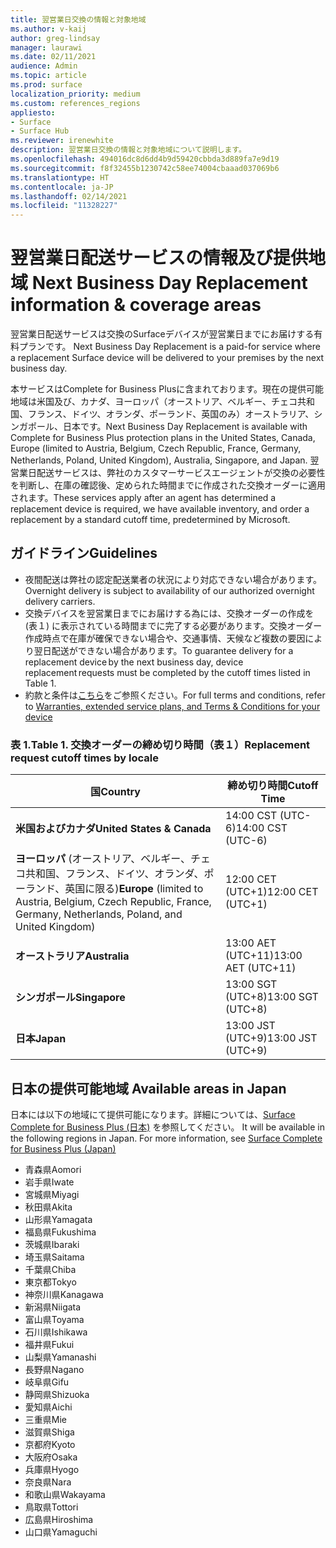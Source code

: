 ```yaml
---
title: 翌営業日交換の情報と対象地域
ms.author: v-kaij
author: greg-lindsay
manager: laurawi
ms.date: 02/11/2021
audience: Admin
ms.topic: article
ms.prod: surface
localization_priority: medium
ms.custom: references_regions
appliesto:
- Surface
- Surface Hub
ms.reviewer: irenewhite
description: 翌営業日交換の情報と対象地域について説明します。
ms.openlocfilehash: 494016dc8d6dd4b9d59420cbbda3d889fa7e9d19
ms.sourcegitcommit: f8f32455b1230742c58ee74004cbaaad037069b6
ms.translationtype: HT
ms.contentlocale: ja-JP
ms.lasthandoff: 02/14/2021
ms.locfileid: "11328227"
---
```

# <span data-ttu-id="83897-103">翌営業日配送サービスの情報及び提供地域 </span><span class="sxs-lookup"><span data-stu-id="83897-103">Next Business Day Replacement information & coverage areas</span></span>

<span data-ttu-id="83897-104">翌営業日配送サービスは交換のSurfaceデバイスが翌営業日までにお届けする有料プランです。 </span><span class="sxs-lookup"><span data-stu-id="83897-104">Next Business Day Replacement is a paid-for service where a replacement Surface device will be delivered to your premises by the next business day.</span></span> 

<span data-ttu-id="83897-105">本サービスはComplete for Business Plusに含まれております。現在の提供可能地域は米国及び、カナダ、ヨーロッパ（オーストリア、ベルギー、チェコ共和国、フランス、ドイツ、オランダ、ポーランド、英国のみ）オーストラリア、シンガポール、日本です。</span><span class="sxs-lookup"><span data-stu-id="83897-105">Next Business Day Replacement is available with Complete for Business Plus protection plans in the United States, Canada, Europe (limited to Austria, Belgium, Czech Republic, France, Germany, Netherlands, Poland, United Kingdom), Australia, Singapore, and Japan.</span></span> <span data-ttu-id="83897-106">翌営業日配送サービスは、弊社のカスタマーサービスエージェントが交換の必要性を判断し、在庫の確認後、定められた時間までに作成された交換オーダーに適用されます。</span><span class="sxs-lookup"><span data-stu-id="83897-106">These services apply after an agent has determined a replacement device is required, we have available inventory, and order a replacement by a standard cutoff time, predetermined by Microsoft.</span></span> 

## <span data-ttu-id="83897-107">ガイドライン</span><span class="sxs-lookup"><span data-stu-id="83897-107">Guidelines</span></span>

- <span data-ttu-id="83897-108">夜間配送は弊社の認定配送業者の状況により対応できない場合があります。</span><span class="sxs-lookup"><span data-stu-id="83897-108">Overnight delivery is subject to availability of our authorized overnight delivery carriers.</span></span>
- <span data-ttu-id="83897-109">交換デバイスを翌営業日までにお届けする為には、交換オーダーの作成を (表１) に表示されている時間までに完了する必要があります。交換オーダー作成時点で在庫が確保できない場合や、交通事情、天候など複数の要因により翌日配送ができない場合があります。</span><span class="sxs-lookup"><span data-stu-id="83897-109">To guarantee delivery for a replacement device by the next business day, device replacement requests must be completed by the cutoff times listed in Table 1.</span></span> 
- <span data-ttu-id="83897-110">約款と条件は[こちら](https://support.microsoft.com/topic/warranties-extended-service-plans-and-terms-conditions-for-your-device-eedf7a23-84a7-1a47-480b-0e10503eedf5)をご参照ください。</span><span class="sxs-lookup"><span data-stu-id="83897-110">For full terms and conditions, refer to [Warranties, extended service plans, and Terms & Conditions for your device](https://support.microsoft.com/topic/warranties-extended-service-plans-and-terms-conditions-for-your-device-eedf7a23-84a7-1a47-480b-0e10503eedf5)</span></span>

### <span data-ttu-id="83897-111">表 1.</span><span class="sxs-lookup"><span data-stu-id="83897-111">Table 1.</span></span> <span data-ttu-id="83897-112">交換オーダーの締め切り時間（表１）</span><span class="sxs-lookup"><span data-stu-id="83897-112">Replacement request cutoff times by locale</span></span>

| <span data-ttu-id="83897-113">国</span><span class="sxs-lookup"><span data-stu-id="83897-113">Country</span></span>                                                                                                    | <span data-ttu-id="83897-114">締め切り時間</span><span class="sxs-lookup"><span data-stu-id="83897-114">Cutoff Time</span></span> |
| -------------------------------------------------------------------------------------------------------------- | --------------- |
| **<span data-ttu-id="83897-115">米国およびカナダ</span><span class="sxs-lookup"><span data-stu-id="83897-115">United States & Canada</span></span>**                                                                                     | <span data-ttu-id="83897-116">14:00 CST    (UTC-6)</span><span class="sxs-lookup"><span data-stu-id="83897-116">14:00 CST    (UTC-6)</span></span>      |
| <span data-ttu-id="83897-117">**ヨーロッパ** (オーストリア、ベルギー、チェコ共和国、フランス、ドイツ、オランダ、ポーランド、英国に限る)</span><span class="sxs-lookup"><span data-stu-id="83897-117">**Europe** (limited to Austria, Belgium, Czech Republic, France, Germany, Netherlands, Poland, and United Kingdom)</span></span> | <span data-ttu-id="83897-118">12:00 CET   (UTC+1)</span><span class="sxs-lookup"><span data-stu-id="83897-118">12:00 CET   (UTC+1)</span></span>     |
| **<span data-ttu-id="83897-119">オーストラリア</span><span class="sxs-lookup"><span data-stu-id="83897-119">Australia</span></span>**                                                                                                  | <span data-ttu-id="83897-120">13:00 AET   (UTC+11)</span><span class="sxs-lookup"><span data-stu-id="83897-120">13:00 AET   (UTC+11)</span></span>    |
| **<span data-ttu-id="83897-121">シンガポール</span><span class="sxs-lookup"><span data-stu-id="83897-121">Singapore</span></span>**                                                                                                  | <span data-ttu-id="83897-122">13:00 SGT    (UTC+8)</span><span class="sxs-lookup"><span data-stu-id="83897-122">13:00 SGT    (UTC+8)</span></span>   |
| **<span data-ttu-id="83897-123">日本</span><span class="sxs-lookup"><span data-stu-id="83897-123">Japan</span></span>**                                                                                                      | <span data-ttu-id="83897-124">13:00 JST    (UTC+9)</span><span class="sxs-lookup"><span data-stu-id="83897-124">13:00 JST    (UTC+9)</span></span>   |


## <span data-ttu-id="83897-125">日本の提供可能地域 </span><span class="sxs-lookup"><span data-stu-id="83897-125">Available areas in Japan </span></span> 

<span data-ttu-id="83897-126">日本には以下の地域にて提供可能になります。詳細については、[Surface Complete for Business Plus (日本)](https://cdn.techcommunity.microsoft.com/assets/Surface/jp-next-day-replace-surface.pdf) を参照してください。
</span><span class="sxs-lookup"><span data-stu-id="83897-126">It will be available in the following regions in Japan. For more information, see [Surface Complete for Business Plus (Japan)](https://cdn.techcommunity.microsoft.com/assets/Surface/jp-next-day-replace-surface.pdf)</span></span> 

- <span data-ttu-id="83897-127">青森県</span><span class="sxs-lookup"><span data-stu-id="83897-127">Aomori</span></span>
- <span data-ttu-id="83897-128">岩手県</span><span class="sxs-lookup"><span data-stu-id="83897-128">Iwate</span></span>
- <span data-ttu-id="83897-129">宮城県</span><span class="sxs-lookup"><span data-stu-id="83897-129">Miyagi</span></span>
- <span data-ttu-id="83897-130">秋田県</span><span class="sxs-lookup"><span data-stu-id="83897-130">Akita</span></span>
- <span data-ttu-id="83897-131">山形県</span><span class="sxs-lookup"><span data-stu-id="83897-131">Yamagata</span></span>
- <span data-ttu-id="83897-132">福島県</span><span class="sxs-lookup"><span data-stu-id="83897-132">Fukushima</span></span>
- <span data-ttu-id="83897-133">茨城県</span><span class="sxs-lookup"><span data-stu-id="83897-133">Ibaraki</span></span>
- <span data-ttu-id="83897-134">埼玉県</span><span class="sxs-lookup"><span data-stu-id="83897-134">Saitama</span></span>
- <span data-ttu-id="83897-135">千葉県</span><span class="sxs-lookup"><span data-stu-id="83897-135">Chiba</span></span>
- <span data-ttu-id="83897-136">東京都</span><span class="sxs-lookup"><span data-stu-id="83897-136">Tokyo</span></span>
- <span data-ttu-id="83897-137">神奈川県</span><span class="sxs-lookup"><span data-stu-id="83897-137">Kanagawa</span></span>
- <span data-ttu-id="83897-138">新潟県</span><span class="sxs-lookup"><span data-stu-id="83897-138">Niigata</span></span>
- <span data-ttu-id="83897-139">富山県</span><span class="sxs-lookup"><span data-stu-id="83897-139">Toyama</span></span>
- <span data-ttu-id="83897-140">石川県</span><span class="sxs-lookup"><span data-stu-id="83897-140">Ishikawa</span></span>
- <span data-ttu-id="83897-141">福井県</span><span class="sxs-lookup"><span data-stu-id="83897-141">Fukui</span></span>
- <span data-ttu-id="83897-142">山梨県</span><span class="sxs-lookup"><span data-stu-id="83897-142">Yamanashi</span></span>
- <span data-ttu-id="83897-143">長野県</span><span class="sxs-lookup"><span data-stu-id="83897-143">Nagano</span></span>
- <span data-ttu-id="83897-144">岐阜県</span><span class="sxs-lookup"><span data-stu-id="83897-144">Gifu</span></span>
- <span data-ttu-id="83897-145">静岡県</span><span class="sxs-lookup"><span data-stu-id="83897-145">Shizuoka</span></span>
- <span data-ttu-id="83897-146">愛知県</span><span class="sxs-lookup"><span data-stu-id="83897-146">Aichi</span></span>
- <span data-ttu-id="83897-147">三重県</span><span class="sxs-lookup"><span data-stu-id="83897-147">Mie</span></span>
- <span data-ttu-id="83897-148">滋賀県</span><span class="sxs-lookup"><span data-stu-id="83897-148">Shiga</span></span>
- <span data-ttu-id="83897-149">京都府</span><span class="sxs-lookup"><span data-stu-id="83897-149">Kyoto</span></span>
- <span data-ttu-id="83897-150">大阪府</span><span class="sxs-lookup"><span data-stu-id="83897-150">Osaka</span></span>
- <span data-ttu-id="83897-151">兵庫県</span><span class="sxs-lookup"><span data-stu-id="83897-151">Hyogo</span></span>
- <span data-ttu-id="83897-152">奈良県</span><span class="sxs-lookup"><span data-stu-id="83897-152">Nara</span></span>
- <span data-ttu-id="83897-153">和歌山県</span><span class="sxs-lookup"><span data-stu-id="83897-153">Wakayama</span></span>
- <span data-ttu-id="83897-154">鳥取県</span><span class="sxs-lookup"><span data-stu-id="83897-153">Tottori</span></span>
- <span data-ttu-id="83897-155">広島県</span><span class="sxs-lookup"><span data-stu-id="83897-153">Hiroshima</span></span>
- <span data-ttu-id="83897-156">山口県</span><span class="sxs-lookup"><span data-stu-id="83897-153">Yamaguchi</span></span>

